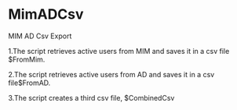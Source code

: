 # MimADCsv
MIM AD Csv Export

1.The script retrieves active users from MIM and saves it in a csv file $FromMim.

2.The script retrieves active users from AD and saves it in a csv file$FromAD.

3.The script creates a third csv file, $CombinedCsv
